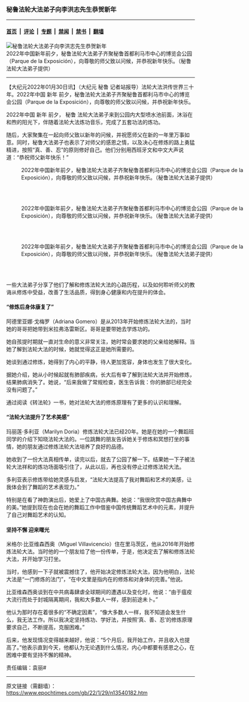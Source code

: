 ### 秘鲁法轮大法弟子向李洪志先生恭贺新年

---

#### [首页](../../../..?n13540182) &nbsp;|&nbsp; [评论](../../../../../epoch-comment?n13540182) &nbsp;|&nbsp; [专题](../../../../../epoch-special?n13540182) &nbsp;|&nbsp; [禁闻](../../../../../epoch-news?n13540182) &nbsp;|&nbsp; [禁书](../../../../../books?n13540182) &nbsp;|&nbsp; [翻墙](https://github.com/gfw-breaker/nogfw/blob/master/README.md?n13540182)


<div><img alt="秘鲁法轮大法弟子向李洪志先生恭贺新年" class="attachment-djy_600_400 size-djy_600_400 wp-post-image" src="https://i.epochtimes.com/assets/uploads/2022/01/id13540197-P1010306-600x400.jpg"/>
<div class="caption">
 2022年中国新年前夕，秘鲁法轮大法弟子齐聚秘鲁首都利马市中心的博览会公园（Parque de la Exposición），向尊敬的师父致以问候，并恭祝新年快乐。（秘鲁法轮大法弟子提供）
</div></div><hr/><div class="post_content" id="artbody" itemprop="articleBody">
 <!-- article content begin -->
 <p>
  【大纪元2022年01月30日讯】（大纪元
  <ok href="https://www.epochtimes.com/gb/tag/%E7%A7%98%E9%B2%81.html">
   秘鲁
  </ok>
  记者站报导）法轮大法洪传世界三十年。2022年中国
  <ok href="https://www.epochtimes.com/gb/tag/%E6%96%B0%E5%B9%B4.html">
   新年
  </ok>
  前夕，秘鲁法轮大法弟子齐聚秘鲁首都利马市中心的博览会公园（Parque de la Exposición），向尊敬的师父致以问候，并恭祝新年快乐。
 </p>
 <p>
  2022年中国
  <ok href="https://www.epochtimes.com/gb/tag/%E6%96%B0%E5%B9%B4.html">
   新年
  </ok>
  前夕，
  <ok href="https://www.epochtimes.com/gb/tag/%E7%A7%98%E9%B2%81.html">
   秘鲁
  </ok>
  法轮大法弟子来到公园内大型喷水池前面，沐浴在和煦的阳光下，伴随着法轮大法炼功音乐，完成了五套功法的炼功。
 </p>
 <p>
  随后，大家聚集在一起向师父致以新年的问候，并祝愿师父在新的一年里万事如意。同时，秘鲁大法弟子也表示了对师父的感恩之情，以及决心在修炼的路上勇猛精进，按照“真、善、忍”的原则修好自己。他们分别用西班牙文和中文大声说道：“恭祝师父新年快乐！”
 </p>
 <figure aria-describedby="caption-attachment-13540199" class="wp-caption aligncenter" id="attachment_13540199" style="width: 600px">
  <ok href="https://i.epochtimes.com/assets/uploads/2022/01/id13540199-P1010298.jpg" target="_blank">
   <img alt="" class="size-large wp-image-13540199" src="https://i.epochtimes.com/assets/uploads/2022/01/id13540199-P1010298-600x450.jpg"/>
  </ok>
  <br/><figcaption class="wp-caption-text" id="caption-attachment-13540199">
   2022年中国新年前夕，秘鲁法轮大法弟子齐聚秘鲁首都利马市中心的博览会公园（Parque de la Exposición），向尊敬的师父致以问候，并恭祝新年快乐。（秘鲁法轮大法弟子提供）
  </figcaption><br/>
 </figure><br/>
 <figure aria-describedby="caption-attachment-13540200" class="wp-caption aligncenter" id="attachment_13540200" style="width: 600px">
  <ok href="https://i.epochtimes.com/assets/uploads/2022/01/id13540200-P1010176.jpg" target="_blank">
   <img alt="" class="size-large wp-image-13540200" src="https://i.epochtimes.com/assets/uploads/2022/01/id13540200-P1010176-600x450.jpg"/>
  </ok>
  <br/><figcaption class="wp-caption-text" id="caption-attachment-13540200">
   2022年中国新年前夕，秘鲁法轮大法弟子齐聚秘鲁首都利马市中心的博览会公园（Parque de la Exposición），向尊敬的师父致以问候，并恭祝新年快乐。（秘鲁法轮大法弟子提供）
  </figcaption><br/>
 </figure><br/>
 <figure aria-describedby="caption-attachment-13540201" class="wp-caption aligncenter" id="attachment_13540201" style="width: 600px">
  <ok href="https://i.epochtimes.com/assets/uploads/2022/01/id13540201-P1010138.jpg" target="_blank">
   <img alt="" class="size-large wp-image-13540201" src="https://i.epochtimes.com/assets/uploads/2022/01/id13540201-P1010138-600x450.jpg"/>
  </ok>
  <br/><figcaption class="wp-caption-text" id="caption-attachment-13540201">
   2022年中国新年前夕，秘鲁法轮大法弟子齐聚秘鲁首都利马市中心的博览会公园（Parque de la Exposición），向尊敬的师父致以问候，并恭祝新年快乐。（秘鲁法轮大法弟子提供）
  </figcaption><br/>
 </figure><br/>
 <p>
  一些大法弟子分享了他们了解和修炼法轮大法的心路历程，以及如何聆听师父的教诲从修炼中受益，改善了生活品质，得到身心健康和内在提升的体会。
 </p>
 <h4>
  “修炼后身体康复了”
 </h4>
 <p>
  阿德里亚娜‧戈梅罗（Adriana Gomero）是从2013年开始修炼法轮大法的，当时她的哥哥把她带到米拉弗洛雷斯区。哥哥是要带她去学炼功的。
 </p>
 <p>
  她自孩提时期就一直对生命的意义非常关注，她时常会要求她的父亲给她解释。当她了解到法轮大法的时候，她就觉得这正是她所需要的。
 </p>
 <p>
  她谈到通过修炼，她得到了内心的平静，待人更加宽容，身体也发生了很大变化。
 </p>
 <p>
  据她介绍，她从小时候起就有肺部疾病，长大后有幸了解到法轮大法并开始修炼，结果肺病消失了。她说，“后来我做了常规检查，医生告诉我：你的肺部已经完全没有问题了。”
 </p>
 <p>
  通过阅读《转法轮》一书，她对法轮大法的修炼原理有了更多的认识和理解。
 </p>
 <h4>
  “法轮大法提升了艺术美感”
 </h4>
 <p>
  玛丽莲‧多利亚（Marilyn Doria）修炼法轮大法已经20年。她是在她的一个舞蹈班同学的介绍下知晓法轮大法的。一位跳舞的朋友告诉她关于修炼和冥想打坐的事情，她的朋友通过修炼法轮大法培养了良好的品德。
 </p>
 <p>
  她收到了一份大法真相传单，读完以后，就去了公园了解一下。结果她一下子被法轮大法祥和的炼功场面吸引住了，从此以后，再也没有停止过修炼法轮大法。
 </p>
 <p>
  多利亚表示修炼带给她灵感与启发，“法轮大法提高了我对舞蹈和艺术的美感，让我体会到了舞蹈的艺术表现力。”
 </p>
 <p>
  特别是在看了神韵演出后，她爱上了中国古典舞。她说：“我很欣赏中国古典舞中的美。”她提到现在也会在她的舞蹈工作中借鉴中国传统舞蹈艺术中的元素，并提升了自己对舞蹈艺术的认知。
 </p>
 <h4>
  坚持不懈 迎来曙光
 </h4>
 <p>
  米格尔‧比亚维森西奥（Miguel Villavicencio）住在里马茨区，他从2016年开始修炼法轮大法。当时他的一个朋友给了他一份传单，于是，他决定去了解和修炼法轮大法，并开始学习打坐。
 </p>
 <p>
  当时，他感到一下子就被震撼住了，他开始决定修炼法轮大法，因为他明白，法轮大法是“一门修炼的法门”，“在中文里是指内在的修炼和对身体的完善。”他说。
 </p>
 <p>
  比亚维森西奥谈到在中共病毒肆虐全球期间的遭遇以及变化时，他说：“由于瘟疫大流行而处于封城隔离期间，我和大多数人一样，感到前途未卜。”
 </p>
 <p>
  他认为那时存在着很多的“不确定因素”，“像大多数人一样，我不知道会发生什么，我无法工作。所以我决定坚持炼功、学好法，并按照‘真、善、忍’的修炼原理要求自己，不断提高，克服困难。”
 </p>
 <p>
  后来，他发现情况变得越来越好，他说：“5个月后，我开始工作，并且收入也提高了。”他表示直到今天，他都认为无论遇到什么情况，内心中都要有感恩之心，在困难中要有坚持不懈的精神。
 </p>
 <p>
  责任编辑：袁丽#
 </p>
 <!-- article content end -->
 <div id="below_article_ad">
 </div>
</div>


---

原文链接（需翻墙）：https://www.epochtimes.com/gb/22/1/29/n13540182.htm